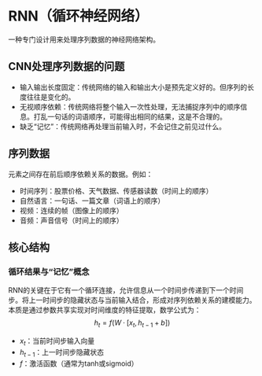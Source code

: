 # RNN（循环神经网络）

一种专门设计用来处理序列数据的神经网络架构。

## CNN处理序列数据的问题

- 输入输出长度固定：传统网络的输入和输出大小是预先定义好的。但序列的长度往往是变化的。
- 无视顺序依赖：传统网络将整个输入一次性处理，无法捕捉序列中的顺序信息。打乱一句话的词语顺序，可能得出相同的结果，这是不合理的。
- 缺乏“记忆”：传统网络再处理当前输入时，不会记住之前见过什么。

## 序列数据

元素之间存在前后顺序依赖关系的数据。例如：

- 时间序列：股票价格、天气数据、传感器读数（时间上的顺序）
- 自然语言：一句话、一篇文章（词语上的顺序）
- 视频：连续的帧（图像上的顺序）
- 音频：声音信号（时间上的顺序）

## 核心结构

### 循环结果与“记忆”概念

RNN的关键在于它有一个循环连接，允许信息从一个时间步传递到下一个时间步。将上一时间步的隐藏状态与当前输入结合，形成对序列依赖关系的建模能力。本质是通过参数共享实现对时间维度的特征提取，数学公式为：
$$h_t = f(W · [x_t, h_{t-1} + b])$$

- $x_t$：当前时间步输入向量
- $h_{t-1}$：上一时间步隐藏状态
- $f$：激活函数（通常为tanh或sigmoid）
